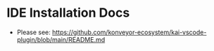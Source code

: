 # IDE Installation Docs

- Please see: https://github.com/konveyor-ecosystem/kai-vscode-plugin/blob/main/README.md
